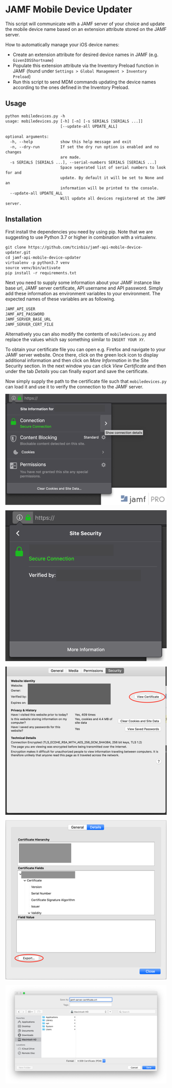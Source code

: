 # JAMF Mobile Device Updater
This script will communicate with a JAMF server of your choice and
update the mobile device name based on an extension attribute stored on the JAMF
server.

How to automatically manage your iOS device names:

- Create an extension attribute for desired device names in JAMF
  (e.g. `GivenIOSShortname`)
- Populate this extension attribute via the Inventory Preload function in JAMF 
  (found under `Settings > Global Management > Inventory Preload`)
- Run this script to send MDM commands updating the device names according to the
  ones defined in the Inventory Preload.   

## Usage
```
python mobiledevices.py -h
usage: mobiledevices.py [-h] [-n] [-s SERIALS [SERIALS ...]]
                        [--update-all UPDATE_ALL]

optional arguments:
  -h, --help            show this help message and exit
  -n, --dry-run         If set the dry run option is enabled and no changes
                        are made.
  -s SERIALS [SERIALS ...], --serial-numbers SERIALS [SERIALS ...]
                        Space seperated list of serial numbers to look for and
                        update. By default it will be set to None and an
                        information will be printed to the console.
  --update-all UPDATE_ALL
                        Will update all devices registered at the JAMF server.
```

## Installation
First install the dependencies you need by using pip. Note that we are 
suggesting to use Python 3.7 or higher in combination with a virtualenv.

```
git clone https://github.com/tcinbis/jamf-api-mobile-device-updater.git
cd jamf-api-mobile-device-updater
virtualenv -p python3.7 venv
source venv/bin/activate
pip install -r requirements.txt
```

Next you need to supply some information about your JAMF instance like base url,
JAMF server certificate, API username and API password. Simply add these
information as environment variables to your environment. The expected names of
these variables are as following.

```
JAMF_API_USER
JAMF_API_PASSWORD
JAMF_SERVER_BASE_URL
JAMF_SERVER_CERT_FILE
```
Alternatively you can also modify the contents of `mobiledevices.py` and replace
the values which say something similar to `INSERT YOUR XY`.

To obtain your certificate file you can open e.g. Firefox and navigate to your
JAMF server website. Once there, click on the green lock icon to display
additional information and then click on *More Information* in the Site 
Security section. In the next window you can click *View Certificate* and then
under the tab *Details* you can finally export and save the certificate.

Now simply supply the path to the certificate file such that `mobiledevices.py`
can load it and use it to verify the connection to the JAMF server.

![Information][info]

![More Information][more-info]

![View Certificate][view-cert]

![Details][details-cert]

![Export Certificate][export-cert]


[info]: images/https-info.png
[more-info]: images/more-info.png
[view-cert]: images/view-cert.png
[details-cert]: images/details.png
[export-cert]: images/export.png